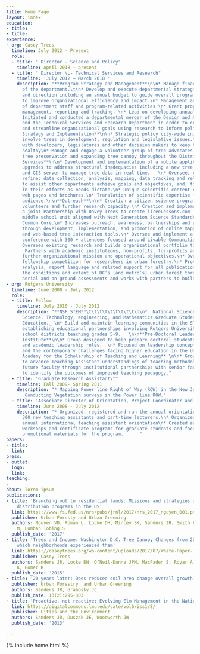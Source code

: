 ```yaml
---
title: Home Page
layout: index
education:
- title: 
- title: 
experience:
- org: Casey Trees
  timeline: July 2012 - Present
  role:
  - title: " Director - Science and Policy"
    timeline: April 2018 – present
  - title: " Director \L- Technical Services and Research"
    timeline: 'July 2012 – March 2018 '
    description: "**Program Strategy and Management**\n\n* Manage finances and operations
      of the department.\t\n* Develop and execute departmental strategic plan, support
      and direction including an annual budget to guide overall programmatic direction
      to improve organizational efficiency and impact.\n* Management and evaluation
      of department staff and program-related activities.\n* Grant proposal, implementation,
      management, reporting and tracking. \n* Lead on developing annual program evaluations.\n*
      Initiated and conducted a departmental merger of the Design and Advocacy Department
      and the Technical Services and Research Department in order to create efficiencies
      and streamline organizational goals using research to inform policy.\n\n**Policy
      Strategy and Implementation**\n\n* Strategic policy city-wide initiatives that
      involve trees in development, regulation and legislative issues.\n* Communicate
      with developers, legislatures and other decision makers to keep the urban forest
      healthy\n* Manage and engage a volunteer group of tree advocates around development,
      tree preservation and expanding tree canopy throughout the District.\n\n\t**Technical
      Services**\n\n* Development and implementation of a mobile application and technological
      upgrades to address structural inadequacies including a new tree tracking application
      and GIS server to manage tree data in real time.   \n* Oversee, conduct and
      refine: data collection, analysis, mapping, data tracking and related services
      to assist other departments achieve goals and objectives, and; to assist partners
      in their efforts as needs dictate.\n* Unique scientific content creation for
      web pages and brochures.\n* Translation of scientific expertise for a non-technical
      audience.\n\n**Outreach**\n\n* Creation a citizen science program to engage
      volunteers and further research capacity.\n* Creation and implementation of
      a joint Partnership with Davey Trees to create iTreeLessons.com - a freely available
      middle school unit aligned with Next Generation Science Standards (NGSS) and
      Common Core.\n* Increases outreach, awareness, partnerships and participation
      through development, implementation, and promotion of online mapping, CT application
      and web-based tree interaction tools.\n* Oversee and implement a biennial research
      conference with 300 + attendees focused around Livable Communities.\n\n**Research**\n\n*
      Oversees existing research and builds organizational portfolio to increase research.
       Partners with academic institutions, non-profits, for-profits and others to
      further organizational mission and operational objectives.\n* Oversees annual
      fellowship competition for researchers in urban forestry.\n* Provides data compilation,
      analysis, report language and related support for all publications.\n* Monitors
      the conditions and extent of DC’s (and metro’s) urban forest through regular
      aerial and on-ground assessments and works with partners to build regional coordination/cooperation."
- org: Rutgers University
  timeline: June 2008 - July 2012
  role:
  - title: Fellow
    timeline: July 2010 - July 2012
    description: "**NSF STEM**\t\t\t\t\t\t\t\t\t\n\n* _National Science Foundation
      Science, Technology, engineering, and Mathematics Graduate Students in K-12
      Education._ \n* Build and maintain learning communities in the STEM fields by
      establishing educational partnerships involving Rutgers University and local
      school districts teaching grades 5-9.   \n\n**Pre-Doctoral Leadership Development
      Institute**\n\n* Group designed to help prepare doctoral students for faculty
      and academic leadership roles.  \n* Focused on leadership concepts and competencies,
      and the contemporary challenges facing higher education in the United States.\n\n**Carnegie/Rutgers
      Academy for the Scholarship of Teaching and Learning** \n\n* Group created initiatives
      to advance Teaching Assistant understandings of teaching methodologies.\n* Prepared
      future faculty through institutional partnerships with senior faculty.\n* Assessment
      to identify the outcomes of improved teaching pedagogy."
  - title: "Graduate Research Assistant\t"
    timeline: Fall 2009- Spring 2011
    description: "* Mapping Power line Right of Way (ROW) in the New Jersey Pinelands.
       Conducting Vegetation surveys in the Power line ROW."
  - title: 'Associate Director of Orientation, Project Coordinator and Assessment '
    timeline: June 2008 - July 2012
    description: "* Organized, registered and ran the annual orientations for approximately
      300 new teaching assistants and part-time lecturers.\n* Organized and ran the
      annual international teaching assistant orientation\n* Created and planned TAP
      workshops and certificate programs for graduate students and faculty.\n* Created
      promotional materials for the program.      "
papers:
- title: 
  link: 
press:
- outlet: 
  logo: 
  link: 
teaching:
- 
about: lorem ipsum
publications:
- title: 'Branching out to residential lands: Missions and strategies of five tree
    distribution programs in the US'
  link: https://www.fs.fed.us/nrs/pubs/jrnl/2017/nrs_2017_nguyen_001.pdf
  publisher: Urban Foresty and Urban Greening
  authors: Nguyen VD, Roman L, Locke DH, Mincey SK, Sanders JR, Smith Fichman E, Duran-Mitchell
    M, Lumban Tobing S
  publish_date: '2017'
- title: 'Trees and Income: Washington D.C. Tree Canopy Changes from 2006-2011 and
    which neighborhoods experienced them'
  link: https://caseytrees.org/wp-content/uploads/2017/07/White-Paper-Trees-and-Income.pdf
  publisher: Casey Trees
  authors: Sanders JR, Locke DH, O’Neil-Dunne JPM, MacFaden S, Royar A, Pelletier
    K, Gomez R
  publish_date: '2015'
- title: '20 years later: Does reduced soil area change overall growth?'
  publisher: Urban Forestry  and Urban Greening
  authors: Sanders JR, Grabosky JC
  publish_date: 13(2):295-303
- title: 'Proactive, not reactive: Evolving Elm Management in the Nation’s  Capital'
  link: https://digitalcommons.lmu.edu/cate/vol6/iss1/8/
  publisher: Cities and the Environment
  authors: Sanders JR, Duszak JE, Woodworth JW
  publish_date: '2013'

---
```

{% include home.html %}